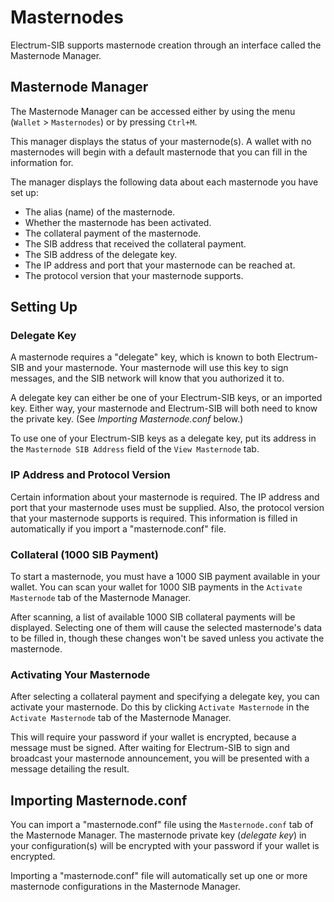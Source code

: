 # Masternodes

Electrum-SIB supports masternode creation through an interface called the Masternode Manager.

## Masternode Manager

The Masternode Manager can be accessed either by using the menu (`Wallet` > `Masternodes`) or
by pressing `Ctrl+M`.

This manager displays the status of your masternode(s). A wallet with no masternodes will begin
with a default masternode that you can fill in the information for.

The manager displays the following data about each masternode you have set up:

- The alias (name) of the masternode.
- Whether the masternode has been activated.
- The collateral payment of the masternode.
- The SIB address that received the collateral payment.
- The SIB address of the delegate key.
- The IP address and port that your masternode can be reached at.
- The protocol version that your masternode supports.

## Setting Up

### Delegate Key

A masternode requires a "delegate" key, which is known to both Electrum-SIB and your masternode.
Your masternode will use this key to sign messages, and the SIB network will know that you authorized
it to.

A delegate key can either be one of your Electrum-SIB keys, or an imported key. Either way, your masternode
and Electrum-SIB will both need to know the private key. (See *Importing Masternode.conf* below.)

To use one of your Electrum-SIB keys as a delegate key, put its address in the `Masternode SIB Address`
field of the `View Masternode` tab.

### IP Address and Protocol Version

Certain information about your masternode is required. The IP address and port that your masternode uses
must be supplied. Also, the protocol version that your masternode supports is required. This information is filled
in automatically if you import a "masternode.conf" file.

### Collateral (1000 SIB Payment)

To start a masternode, you must have a 1000 SIB payment available in your wallet.
You can scan your wallet for 1000 SIB payments in the `Activate Masternode` tab of the Masternode
Manager.

After scanning, a list of available 1000 SIB collateral payments will be displayed. Selecting one
of them will cause the selected masternode's data to be filled in, though these changes won't be saved
unless you activate the masternode.

### Activating Your Masternode

After selecting a collateral payment and specifying a delegate key, you can activate your masternode.
Do this by clicking `Activate Masternode` in the `Activate Masternode` tab of the Masternode Manager.

This will require your password if your wallet is encrypted, because a message must be signed. After
waiting for Electrum-SIB to sign and broadcast your masternode announcement, you will be presented with
a message detailing the result.

## Importing Masternode.conf

You can import a "masternode.conf" file using the `Masternode.conf` tab of the Masternode Manager.
The masternode private key (*delegate key*) in your configuration(s) will be encrypted with your
password if your wallet is encrypted.

Importing a "masternode.conf" file will automatically set up one or more masternode configurations in
the Masternode Manager.
